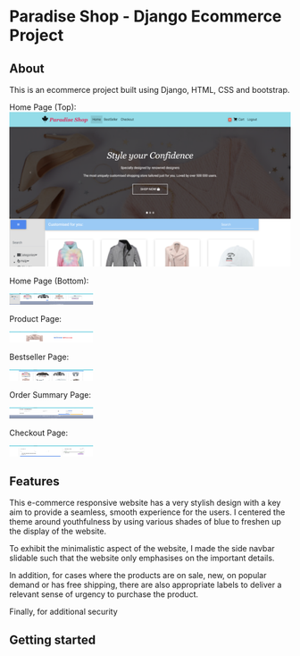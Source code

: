 # Paradise Shop - Django Ecommerce Project

## About

This is an ecommerce project built using Django, HTML, CSS and bootstrap. 

Home Page (Top):
![Home Page - Top](/app-images/home-top-img.png) <br> 

Home Page (Bottom):

<img src="/app-images/home-bottom-img.png" width="150" height="20">

<br>

Product Page:

<img src="/app-images/product-img.png" width="150" height="20">

Bestseller Page:

<img src="/app-images/bestseller-img.png" width="150" height="20">

Order Summary Page:

<img src="/app-images/order-summary-img.png" width="150" height="20">

Checkout Page:

<img src="/app-images/checkout-img.png" width="150" height="20">

## Features

This e-commerce responsive website has a very stylish design with a key aim to provide a seamless, smooth experience for the users. I centered the theme around youthfulness by using various shades of blue to freshen up the display of the website. <br>

To exhibit the minimalistic aspect of the website, I made the side navbar slidable such that the website only emphasises on the important details. 

In addition, for cases where the products are on sale, new, on popular demand or has free shipping, there are also appropriate labels to deliver a relevant sense of urgency to purchase the product.

Finally, for additional security


## Getting started

<!-- Steps:

1. Clone/pull/download this repository
2. Create a virtualenv with `virtualenv env` and install dependencies with `pip install -r requirements.txt`
3. Configure your .env variables
4. Rename your project with `python manage.py rename <yourprojectname> <newprojectname>`

This project includes:

1. Settings modules for deploying with Azure
2. Django commands for renaming your project and creating a superuser
3. A cli tool for setting environment variables for deployment -->
